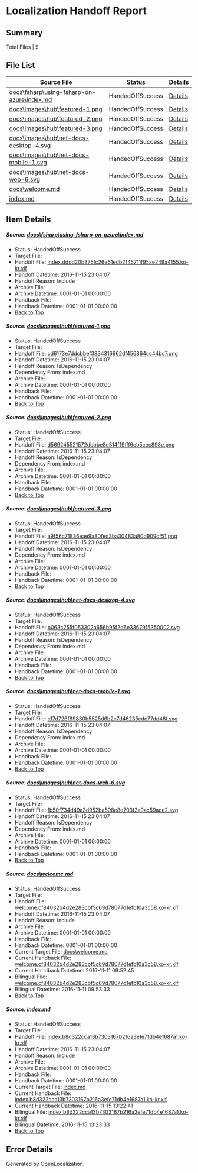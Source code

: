 # <a name='report-top'></a> Localization Handoff Report

## Summary
 Total Files | 9

## File List
 Source File | Status | Details 
 ----------- | ------ | ------- 
 [docs\fsharp\using-fsharp-on-azure\index.md](https://github.com/dotnet/docs/blob/931d06f96faf77e312c6b8c3438e3b7b60dedff8/docs/fsharp/using-fsharp-on-azure/index.md) | HandedOffSuccess | [Details](#db83e25763ce7349bacdb767f06d4811845abe5a3127)
 [docs\images\hub\featured-1.png](https://github.com/dotnet/docs/blob/a78076dc6e6663b56594057c3cae9e8123c6c986/docs/images/hub/featured-1.png) | HandedOffSuccess | [Details](#cd6173e7ddcbbef3834316662df456864cc44bc73137)
 [docs\images\hub\featured-2.png](https://github.com/dotnet/docs/blob/a78076dc6e6663b56594057c3cae9e8123c6c986/docs/images/hub/featured-2.png) | HandedOffSuccess | [Details](#d569245521572dbbbe8e314f19fff6eb5cec898e3139)
 [docs\images\hub\featured-3.png](https://github.com/dotnet/docs/blob/a78076dc6e6663b56594057c3cae9e8123c6c986/docs/images/hub/featured-3.png) | HandedOffSuccess | [Details](#a9f56c71836eae9a80fed3ba30483a80d909cf513141)
 [docs\images\hub\net-docs-desktop-4.svg](https://github.com/dotnet/docs/blob/a78076dc6e6663b56594057c3cae9e8123c6c986/docs/images/hub/net-docs-desktop-4.svg) | HandedOffSuccess | [Details](#b063c255f053302a656b95f2d6e33679153500023151)
 [docs\images\hub\net-docs-mobile-1.svg](https://github.com/dotnet/docs/blob/a78076dc6e6663b56594057c3cae9e8123c6c986/docs/images/hub/net-docs-mobile-1.svg) | HandedOffSuccess | [Details](#c17d726f89830b5525d6b2c7d46235cdc77dd46f3158)
 [docs\images\hub\net-docs-web-6.svg](https://github.com/dotnet/docs/blob/a78076dc6e6663b56594057c3cae9e8123c6c986/docs/images/hub/net-docs-web-6.svg) | HandedOffSuccess | [Details](#fb50f734d49a3d952ba508e8e703f3a9ac59ace23167)
 [docs\welcome.md](https://github.com/dotnet/docs/blob/5d55f1a4211e17ef0d8a4cff4d508e2b1a168700/docs/welcome.md) | HandedOffSuccess | [Details](#478f136e7e979cb8828c580e049b65c40302f73b7279)
 [index.md](https://github.com/dotnet/docs/blob/a78076dc6e6663b56594057c3cae9e8123c6c986/index.md) | HandedOffSuccess | [Details](#3360b18bd1d5d6dde6078c7d695349e0224ef7947288)

## Item Details
##### <a name='db83e25763ce7349bacdb767f06d4811845abe5a3127'></a> Source: [docs\fsharp\using-fsharp-on-azure\index.md](https://github.com/dotnet/docs/blob/931d06f96faf77e312c6b8c3438e3b7b60dedff8/docs/fsharp/using-fsharp-on-azure/index.md)
* Status: HandedOffSuccess
* Target File: 
* Handoff File: [index.dddd20b375fc26e61edb2145711f95ae249a4155.ko-kr.xlf](https://github.com/dotnet/docs.handoff/blob/a30b7263a7a785d519b5bb6e08c0d967005a5c46/ol-handoff/dotnet/docs.ko-kr/master/ht-p1/index.dddd20b375fc26e61edb2145711f95ae249a4155.ko-kr.xlf)
* Handoff Datetime: 2016-11-15 23:04:07
* Handoff Reason: Include
* Archive File: 
* Archive Datetime: 0001-01-01 00:00:00
* Handback File: 
* Handback Datetime: 0001-01-01 00:00:00
* [Back to Top](#report-top)

##### <a name='cd6173e7ddcbbef3834316662df456864cc44bc73137'></a> Source: [docs\images\hub\featured-1.png](https://github.com/dotnet/docs/blob/a78076dc6e6663b56594057c3cae9e8123c6c986/docs/images/hub/featured-1.png)
* Status: HandedOffSuccess
* Target File: 
* Handoff File: [cd6173e7ddcbbef3834316662df456864cc44bc7.png](https://github.com/dotnet/docs.handoff/blob/a30b7263a7a785d519b5bb6e08c0d967005a5c46/ol-handoff/dotnet/docs.ko-kr/master/ht-p1/cd6173e7ddcbbef3834316662df456864cc44bc7.png)
* Handoff Datetime: 2016-11-15 23:04:07
* Handoff Reason: IsDependency
* Dependency From: index.md
* Archive File: 
* Archive Datetime: 0001-01-01 00:00:00
* Handback File: 
* Handback Datetime: 0001-01-01 00:00:00
* [Back to Top](#report-top)

##### <a name='d569245521572dbbbe8e314f19fff6eb5cec898e3139'></a> Source: [docs\images\hub\featured-2.png](https://github.com/dotnet/docs/blob/a78076dc6e6663b56594057c3cae9e8123c6c986/docs/images/hub/featured-2.png)
* Status: HandedOffSuccess
* Target File: 
* Handoff File: [d569245521572dbbbe8e314f19fff6eb5cec898e.png](https://github.com/dotnet/docs.handoff/blob/a30b7263a7a785d519b5bb6e08c0d967005a5c46/ol-handoff/dotnet/docs.ko-kr/master/ht-p1/d569245521572dbbbe8e314f19fff6eb5cec898e.png)
* Handoff Datetime: 2016-11-15 23:04:07
* Handoff Reason: IsDependency
* Dependency From: index.md
* Archive File: 
* Archive Datetime: 0001-01-01 00:00:00
* Handback File: 
* Handback Datetime: 0001-01-01 00:00:00
* [Back to Top](#report-top)

##### <a name='a9f56c71836eae9a80fed3ba30483a80d909cf513141'></a> Source: [docs\images\hub\featured-3.png](https://github.com/dotnet/docs/blob/a78076dc6e6663b56594057c3cae9e8123c6c986/docs/images/hub/featured-3.png)
* Status: HandedOffSuccess
* Target File: 
* Handoff File: [a9f56c71836eae9a80fed3ba30483a80d909cf51.png](https://github.com/dotnet/docs.handoff/blob/a30b7263a7a785d519b5bb6e08c0d967005a5c46/ol-handoff/dotnet/docs.ko-kr/master/ht-p1/a9f56c71836eae9a80fed3ba30483a80d909cf51.png)
* Handoff Datetime: 2016-11-15 23:04:07
* Handoff Reason: IsDependency
* Dependency From: index.md
* Archive File: 
* Archive Datetime: 0001-01-01 00:00:00
* Handback File: 
* Handback Datetime: 0001-01-01 00:00:00
* [Back to Top](#report-top)

##### <a name='b063c255f053302a656b95f2d6e33679153500023151'></a> Source: [docs\images\hub\net-docs-desktop-4.svg](https://github.com/dotnet/docs/blob/a78076dc6e6663b56594057c3cae9e8123c6c986/docs/images/hub/net-docs-desktop-4.svg)
* Status: HandedOffSuccess
* Target File: 
* Handoff File: [b063c255f053302a656b95f2d6e3367915350002.svg](https://github.com/dotnet/docs.handoff/blob/a30b7263a7a785d519b5bb6e08c0d967005a5c46/ol-handoff/dotnet/docs.ko-kr/master/ht-p1/b063c255f053302a656b95f2d6e3367915350002.svg)
* Handoff Datetime: 2016-11-15 23:04:07
* Handoff Reason: IsDependency
* Dependency From: index.md
* Archive File: 
* Archive Datetime: 0001-01-01 00:00:00
* Handback File: 
* Handback Datetime: 0001-01-01 00:00:00
* [Back to Top](#report-top)

##### <a name='c17d726f89830b5525d6b2c7d46235cdc77dd46f3158'></a> Source: [docs\images\hub\net-docs-mobile-1.svg](https://github.com/dotnet/docs/blob/a78076dc6e6663b56594057c3cae9e8123c6c986/docs/images/hub/net-docs-mobile-1.svg)
* Status: HandedOffSuccess
* Target File: 
* Handoff File: [c17d726f89830b5525d6b2c7d46235cdc77dd46f.svg](https://github.com/dotnet/docs.handoff/blob/a30b7263a7a785d519b5bb6e08c0d967005a5c46/ol-handoff/dotnet/docs.ko-kr/master/ht-p1/c17d726f89830b5525d6b2c7d46235cdc77dd46f.svg)
* Handoff Datetime: 2016-11-15 23:04:07
* Handoff Reason: IsDependency
* Dependency From: index.md
* Archive File: 
* Archive Datetime: 0001-01-01 00:00:00
* Handback File: 
* Handback Datetime: 0001-01-01 00:00:00
* [Back to Top](#report-top)

##### <a name='fb50f734d49a3d952ba508e8e703f3a9ac59ace23167'></a> Source: [docs\images\hub\net-docs-web-6.svg](https://github.com/dotnet/docs/blob/a78076dc6e6663b56594057c3cae9e8123c6c986/docs/images/hub/net-docs-web-6.svg)
* Status: HandedOffSuccess
* Target File: 
* Handoff File: [fb50f734d49a3d952ba508e8e703f3a9ac59ace2.svg](https://github.com/dotnet/docs.handoff/blob/a30b7263a7a785d519b5bb6e08c0d967005a5c46/ol-handoff/dotnet/docs.ko-kr/master/ht-p1/fb50f734d49a3d952ba508e8e703f3a9ac59ace2.svg)
* Handoff Datetime: 2016-11-15 23:04:07
* Handoff Reason: IsDependency
* Dependency From: index.md
* Archive File: 
* Archive Datetime: 0001-01-01 00:00:00
* Handback File: 
* Handback Datetime: 0001-01-01 00:00:00
* [Back to Top](#report-top)

##### <a name='478f136e7e979cb8828c580e049b65c40302f73b7279'></a> Source: [docs\welcome.md](https://github.com/dotnet/docs/blob/5d55f1a4211e17ef0d8a4cff4d508e2b1a168700/docs/welcome.md)
* Status: HandedOffSuccess
* Target File: 
* Handoff File: [welcome.cf84032b4d2e283cbf5c69d78077d1efb10a3c58.ko-kr.xlf](https://github.com/dotnet/docs.handoff/blob/a30b7263a7a785d519b5bb6e08c0d967005a5c46/ol-handoff/dotnet/docs.ko-kr/master/ht-p1/welcome.cf84032b4d2e283cbf5c69d78077d1efb10a3c58.ko-kr.xlf)
* Handoff Datetime: 2016-11-15 23:04:07
* Handoff Reason: Include
* Archive File: 
* Archive Datetime: 0001-01-01 00:00:00
* Handback File: 
* Handback Datetime: 0001-01-01 00:00:00
* Current Target File: [docs\welcome.md](https://github.com/dotnet/docs.ko-kr/blob/01293152cd033566879f4b37e77baa3ba00e7352/docs/welcome.md)
* Current Handback File: [welcome.cf84032b4d2e283cbf5c69d78077d1efb10a3c58.ko-kr.xlf](https://github.com/dotnet/docs.handback/blob/24c33dcc825ae0651ad6600567e54d2cd8d3c122/ol-handback/dotnet/docs.ko-kr/master/ht-p1/welcome.cf84032b4d2e283cbf5c69d78077d1efb10a3c58.ko-kr.xlf)
* Current Handback Datetime: 2016-11-11 09:52:45
* Bilingual File: [welcome.cf84032b4d2e283cbf5c69d78077d1efb10a3c58.ko-kr.xlf](https://github.com/dotnet/docs.handback/blob/24c33dcc825ae0651ad6600567e54d2cd8d3c122/ol-handback/dotnet/docs.ko-kr/master/ht-p1/welcome.cf84032b4d2e283cbf5c69d78077d1efb10a3c58.ko-kr.xlf)
* Bilingual Datetime: 2016-11-11 09:53:33
* [Back to Top](#report-top)

##### <a name='3360b18bd1d5d6dde6078c7d695349e0224ef7947288'></a> Source: [index.md](https://github.com/dotnet/docs/blob/a78076dc6e6663b56594057c3cae9e8123c6c986/index.md)
* Status: HandedOffSuccess
* Target File: 
* Handoff File: [index.b8d322cca13b7303167b216a3efe71db4e1687a1.ko-kr.xlf](https://github.com/dotnet/docs.handoff/blob/a30b7263a7a785d519b5bb6e08c0d967005a5c46/ol-handoff/dotnet/docs.ko-kr/master/ht-p1/index.b8d322cca13b7303167b216a3efe71db4e1687a1.ko-kr.xlf)
* Handoff Datetime: 2016-11-15 23:04:07
* Handoff Reason: Include
* Archive File: 
* Archive Datetime: 0001-01-01 00:00:00
* Handback File: 
* Handback Datetime: 0001-01-01 00:00:00
* Current Target File: [index.md](https://github.com/dotnet/docs.ko-kr/blob/1b533cccbff9896f055a749defbd836e7f9522b5/index.md)
* Current Handback File: [index.b8d322cca13b7303167b216a3efe71db4e1687a1.ko-kr.xlf](https://github.com/dotnet/docs.handback/blob/a70964f61b3cff452e5b6e8478449e54439b77c1/ol-handback/dotnet/docs.ko-kr/master/index.b8d322cca13b7303167b216a3efe71db4e1687a1.ko-kr.xlf)
* Current Handback Datetime: 2016-11-15 13:22:41
* Bilingual File: [index.b8d322cca13b7303167b216a3efe71db4e1687a1.ko-kr.xlf](https://github.com/dotnet/docs.handback/blob/a70964f61b3cff452e5b6e8478449e54439b77c1/ol-handback/dotnet/docs.ko-kr/master/index.b8d322cca13b7303167b216a3efe71db4e1687a1.ko-kr.xlf)
* Bilingual Datetime: 2016-11-15 13:23:33
* [Back to Top](#report-top)


## Error Details

Generated by OpenLocalization.
